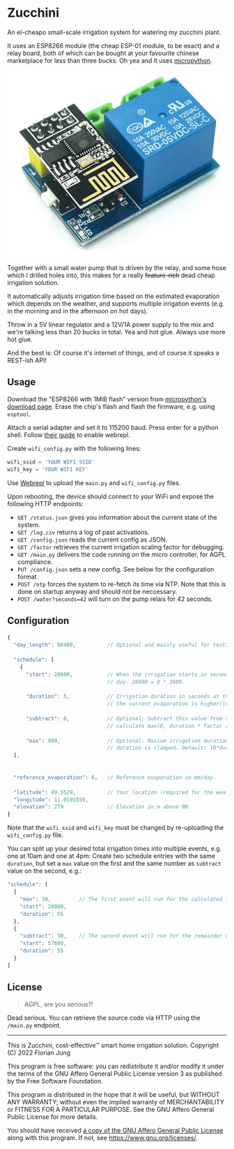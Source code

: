 # Zucchini

An el-cheapo small-scale irrigation system for watering my zucchini plant.

It uses an ESP8266 module (the cheap ESP-01 module, to be exact) and a relay board, both of which
can be bought at your favourite chinese marketplace for less than three bucks.  Oh yea and it uses
[micropython](https://micropython.org/).

![Photo of the ESP8266 relay board](esp_relay.jpg)

Together with a small water pump that is driven by the relay, and some hose which I drilled holes
into, this makes for a really ~~feature-rich~~ dead cheap irrigation solution.

It automatically adjusts irrigation time based on the estimated evaporation which depends on the
weather, and supports multiple irrigation events (e.g. in the morning and in the afternoon on hot
days).

Throw in a 5V linear regulator and a 12V/1A power supply to the mix and we're talking less than 20
bucks in total. Yea and hot glue. Always use more hot glue.

And the best is: Of course it's internet of things, and of course it speaks a REST-ish API!

## Usage

Download the "ESP8266 with 1MiB flash" version from [micropython's download
page](https://micropython.org/download/?mcu=esp8266). Erase the chip's flash and flash the firmware,
e.g. using `esptool`.

Attach a serial adapter and set it to 115200 baud. Press enter for a python shell.  Follow [their
guide](https://docs.micropython.org/en/latest/esp8266/tutorial/intro.html) to enable webrepl.

Create `wifi_config.py` with the following lines:

```python
wifi_ssid = 'YOUR WIFI SSID'
wifi_key = 'YOUR WIFI KEY'
```

Use [Webrepl](http://micropython.org/webrepl) to upload the `main.py` and `wifi_config.py` files.

Upon rebooting, the device should connect to your WiFi and expose the following HTTP endpoints:

- `GET /status.json` gives you information about the current state of the system.
- `GET /log.csv` returns a log of past activations.
- `GET /config.json` reads the current config as JSON.
- `GET /factor` retrieves the current irrigation scaling factor for debugging.
- `GET /main.py` delivers the code running on the micro controller, for AGPL compliance.
- `PUT /config.json` sets a new config. See below for the configuration format.
- `POST /ntp` forces the system to re-fetch its time via NTP. Note that this is done on startup
  anyway and should not be neccessary.
- `POST /water?seconds=42` will turn on the pump relais for 42 seconds.

## Configuration

```javascript
{
  "day_length": 86400,          // Optional and mainly useful for testing

  "schedule": [
    {
      "start": 28800,           // When the irrigation starts in seconds after the start of a
                                // day. 28800 = 8 * 3600.

      "duration": 5,            // Irrigation duration in seconds at the reference evaporation. If
                                // the current evaporation is higher(lower), this gets scaled up(down)

      "subtract": 0,            // Optional: Subtract this value from the calculated duration (i.e.,
                                // calculate max(0, duration * factor / 100 - subtract). Default: 0

      "max": 999,               // Optional: Maxium irrigation duration for this event, wo which the
                                // duration is clamped. Default: 10*duration
  ],


  "reference_evaporation": 6,   // Reference evaporation in mm/day.

  "latitude": 49.5529,          // Your location (required for the weather forecast)
  "longitude": 11.0191559,
  "elevation": 279              // Elevation in m above NN
}
```

Note that the `wifi_ssid` and `wifi_key` must be changed by re-uploading the `wifi_config.py` file.

You can split up your desired total irrigation times into multiple events, e.g. one at 10am and one
at 4pm: Create two schedule entries with the same `duration`, but set a `max` value on the first and
the same number as `subtract` value on the second, e.g.:

```javascript
"schedule": [
  {
    "max": 30,         // The first event will run for the calculated time, but at most 30 sec.
    "start": 28800,
    "duration": 55
  },
  {
    "subtract": 30,    // The second event will run for the remainder of the calculated time.
    "start": 57600,
    "duration": 55
  }
]
```

## License

> AGPL, are you serious?!

Dead serious. You can retrieve the source code via HTTP using the `/main.py` endpoint.

---

This is Zucchini, cost-effective™ smart home irrigation solution. Copyright (C)
2022 Florian Jung

This program is free software: you can redistribute it and/or modify it under
the terms of the GNU Affero General Public License version 3 as published by
the Free Software Foundation.

This program is distributed in the hope that it will be useful, but WITHOUT ANY
WARRANTY; without even the implied warranty of MERCHANTABILITY or FITNESS FOR A
PARTICULAR PURPOSE.  See the GNU Affero General Public License for more
details.

You should have received [a copy of the GNU Affero General Public
License](LICENSE) along with this program.  If not, see
<https://www.gnu.org/licenses/>.
